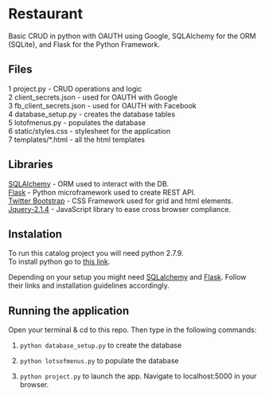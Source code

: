# Restaurant

Basic CRUD in python with OAUTH using Google, SQLAlchemy for the ORM (SQLite), and Flask for the Python Framework.

## Files
1 project.py - CRUD operations and logic <br>
2 client_secrets.json - used for OAUTH with Google <br>
3 fb_client_secrets.json - used for OAUTH with Facebook <br>
4 database_setup.py - creates the database tables <br>
5 lotofmenus.py - populates the database <br>
6 static/styles.css - stylesheet for the application <br>
7 templates/*.html - all the html templates

## Libraries
[SQLAlchemy](http://docs.sqlalchemy.org/en/rel_1_0/intro.html#installation-guide) - ORM used to interact with the DB. <br>
[Flask](http://flask.pocoo.org/docs/0.10/installation/) - Python microframework used to create REST API. <br>
[Twitter Bootstrap](http://getbootstrap.com/) - CSS Framework used for grid and html elements. <br>
[Jquery-2.1.4](https://jquery.com/) - JavaScript library to ease cross browser compliance. <br>


## Instalation

To run this catalog project you will need python 2.7.9.  <br>
To install python go to [this link](https://www.python.org/downloads/). <br>

Depending on your setup you might need [SQLalchemy](http://docs.sqlalchemy.org/en/rel_1_0/intro.html#installation-guide) and [Flask](http://flask.pocoo.org/docs/0.10/installation/). Follow their links and installation guidelines accordingly.<br>

## Running the application

Open your terminal & cd to this repo. Then type in the following commands:

1. ``` python database_setup.py ``` to create the database

2. ``` python lotsofmenus.py ``` to populate the database

3. ``` python project.py ``` to launch the app. Navigate to localhost:5000 in your browser.




